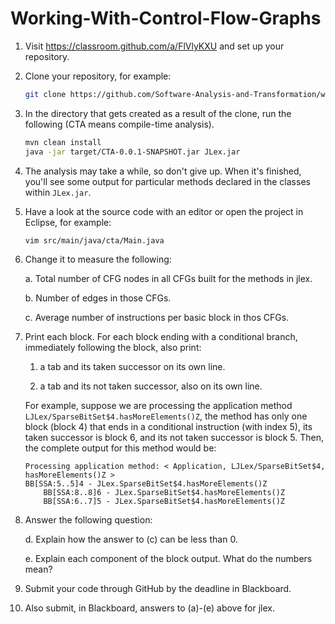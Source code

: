 # Working-With-Control-Flow-Graphs

1. Visit https://classroom.github.com/a/FlVlyKXU and set up your repository.

1. Clone your repository, for example:

    ```bash
    git clone https://github.com/Software-Analysis-and-Transformation/working-with-control-flow-graphs-khatchad.git
    ```

1. In the directory that gets created as a result of the clone, run the following (CTA means compile-time analysis).

    ```bash
    mvn clean install
    java -jar target/CTA-0.0.1-SNAPSHOT.jar JLex.jar
    ```

1. The analysis may take a while, so don't give up. When it's finished, you'll see some output for particular methods declared in the classes within `JLex.jar`.

1. Have a look at the source code with an editor or open the project in Eclipse, for example:

    ```bash
    vim src/main/java/cta/Main.java
    ```

1. Change it to measure the following:

    a. Total number of CFG nodes in all CFGs built for the methods in jlex.

    b. Number of edges in those CFGs.
    
    c. Average number of instructions per basic block in thos CFGs.
 
1. Print each block. For each block ending with a conditional branch, immediately following the block, also print: 

    1. a tab and its taken successor on its own line.

    1. a tab and its not taken successor, also on its own line. 
    
    For example, suppose we are processing the application method `LJLex/SparseBitSet$4.hasMoreElements()Z`, the method has only one block (block 4) that ends in a conditional instruction (with index 5), its taken successor is block 6, and its not taken successor is block 5. Then, the complete output for this method would be:
    ```
    Processing application method: < Application, LJLex/SparseBitSet$4, hasMoreElements()Z >
    BB[SSA:5..5]4 - JLex.SparseBitSet$4.hasMoreElements()Z
        BB[SSA:8..8]6 - JLex.SparseBitSet$4.hasMoreElements()Z
        BB[SSA:6..7]5 - JLex.SparseBitSet$4.hasMoreElements()Z
    ```

1. Answer the following question:

    d. Explain how the answer to (c) can be less than 0.
    
    e. Explain each component of the block output. What do the numbers mean?

1. Submit your code through GitHub by the deadline in Blackboard.

1. Also submit, in Blackboard, answers to (a)-(e) above for jlex.
